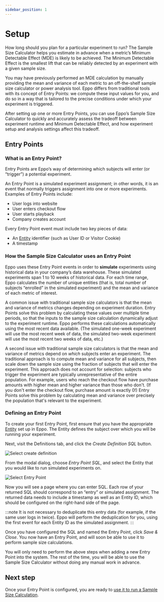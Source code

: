 ```yaml
---
sidebar_position: 1
---
```


# Setup

How long should you plan for a particular experiment to run? The Sample Size Calculator helps you estimate in advance when a metric’s Minimum Detectable Effect (MDE) is likely to be achieved. The Minimum Detectable Effect is the smallest lift that can be reliably detected by an experiment with a given sample size.

You may have previously performed an MDE calculation by manually providing the mean and variance of each metric to an off-the-shelf sample size calculator or power analysis tool. Eppo differs from traditional tools with its concept of Entry Points: we compute these input values for you, and do so in a way that is tailored to the precise conditions under which your experiment is triggered.

After setting up one or more Entry Points, you can use Eppo’s Sample Size Calculator to quickly and accurately assess the tradeoff between experiment runtime and Minimum Detectable Effect, and how experiment setup and analysis settings affect this tradeoff.

## Entry Points

### What is an Entry Point?

Entry Points are Eppo’s way of determining which subjects will enter (or “trigger”) a potential experiment.

An Entry Point is a simulated experiment assignment; in other words, it is an event that normally triggers assignment into one or more experiments. Examples of Entry Points include:

- User logs into website
- User enters checkout flow
- User starts playback
- Company creates account

Every Entry Point event must include two key pieces of data:

- An [Entity](/data-management/entities) identifier (such as User ID or Visitor Cookie)
- A timestamp

### How the Sample Size Calculator uses an Entry Point

Eppo uses these Entry Point events in order to **simulate** experiments using historical data in your company’s data warehouse. These simulated experiments span 1 to 10 weeks of historical data. For each time range, Eppo calculates the number of unique entities (that is, total number of subjects “enrolled” in the simulated experiment) and the mean and variance of each metric of interest.

A common issue with traditional sample size calculators is that the mean and variance of metrics changes depending on experiment duration. Entry Points solve this problem by calculating these values over multiple time periods, so that the inputs to the sample size calculation dynamically adjust to the experiment runtime. Eppo performs these calculations automatically using the most recent data available. (The simulated one-week experiment will use the most recent week of data, the simulated two-week experiment will use the most recent two weeks of data, etc.)

A second issue with traditional sample size calculators is that the mean and variance of metrics depend on _which_ subjects enter an experiment. The traditional approach is to compute mean and variance for all subjects, then scale down the sample size using the fraction of subjects that will enter the experiment. This approach does not account for selection: subjects who trigger the experiment are typically unrepresentative of the entire population. For example, users who reach the checkout flow have purchase amounts with higher mean and higher variance than those who don't. (If you don't enter the checkout flow, purchase amount is exactly 0!) Entry Points solve this problem by calculating mean and variance over precisely the population that's relevant to the experiment.

### Defining an Entry Point

To create your first Entry Point, first ensure that you have the appropriate [Entity](/data-management/entities) set up in Eppo. The Entity defines the subject over which you will be running your experiment.

Next, visit the Definitions tab, and click the _Create Definition SQL_ button.

![Select create definition](/img/planning-experiments/select-create-definition.png)

From the modal dialog, choose _Entry Point SQL_, and select the Entity that you would like to run simulated experiments on.

![Select Entry Point](/img/planning-experiments/select-entry-point.png)

Now you will see a page where you can enter SQL. Each row of your returned SQL should correspond to an “entry” or simulated assignment. The returned data needs to include a timestamp as well as an Entity ID, which should be configured on the right-hand side of the page. 

:::note
It is not necessary to deduplicate this entry data (for example, if the same user logs in twice). Eppo will perform the deduplication for you, using the first event for each Entity ID as the simulated assignment.
:::

Once you have configured the SQL and named the Entry Point, click _Save & Close_. You now have an Entry Point, and will soon be able to use it to perform sample size calculations.

You will only need to perform the above steps when adding a new Entry Point into the system. The rest of the time, you will be able to use the Sample Size Calculator without doing any manual work in advance.

## Next step

Once your Entry Point is configured, you are ready to [use it to run a Sample Size Calculation](/sample-size-calculator/setup).

